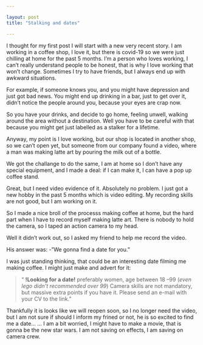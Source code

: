 ```yaml
---

layout: post
title: "Stalking and dates"

---
```


I thought for my first post I will start with a new very recent story. I am working in a coffee shop, I love it, but there is covid-19 so we were just chilling at home for the past 5 months. I’m a person who loves working, I can’t really understand people to be honest, that is why I love working that won’t change. Sometimes I try to have friends, but I always end up with awkward situations.

For example, if someone knows you, and you might have depression and just got bad news. You might end up drinking in a bar, just to get over it, didn’t notice the people around you, because your eyes are crap now.

So you have your drinks, and decide to go home, feeling unwell, walking around the area without a destination. Well you have to be careful with that because you might get just labelled as a stalker for a lifetime.

Anyway, my point is I love working, but our shop is located in another shop, so we can’t open yet, but someone from our company found a video, where a man was making latte art by pouring the milk out of a bottle.

We got the challange to do the same, I am at home so I don’t have any special equipment, and I made a deal: if I can make it, I can have a pop up coffee stand.

Great, but I need video evidence of it. Absolutely no problem. I just got a new hobby in the past 5 months which is video editing. My recording skills are not good, but I am working on it.

So I made a nice broll of the processs making coffee at home, but the hard part when I have to record myself making latte art. There is nobody to hold the camera, so I taped an action camera to my head.

Well it didn’t work out, so I asked my friend to help me record the video.

His answer was: -”We gonna find a date for you.”

I was just standing thinking, that could be an interesting date filming me making coffee. I might just make and advert for it:

> “ **!Looking for a date!** 
> preferably women, age between 18 –99 (*even lego didn’t recommended over 99*) 
> Camera skills are not mandatory, but massive extra points if you have it. 
> Please send an e-mail with your CV to the link.”

		
Thankfully it is looks like we will reopen soon, so I no longer need the video, but I am not sure if should I inform my frined or not, he is so excited to find me a date...
… I am a bit worried, I might have to make a movie, that is gonna be the new star wars. I am not saving on effects, I am saving on camera crew.